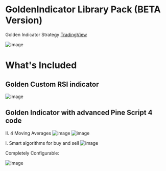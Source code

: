 # GoldenIndicator  Library Pack (BETA Version)
Golden Indicator Strategy [TradingView](https://www.tradingview.com)

![image](https://user-images.githubusercontent.com/20374208/134475324-f569e1df-7885-4062-af0a-3be8451e962f.png)

# What's Included 

## Golden Custom RSI indicator 

![image](https://user-images.githubusercontent.com/20374208/159183800-520b5e63-9824-4460-b8c9-3990e2a85dbc.png)


## Golden Indicator with advanced Pine Script 4 code 

II.   4 Moving Averages
![image](https://user-images.githubusercontent.com/20374208/109058449-af937200-76eb-11eb-8311-46bc92f09408.png)
![image](https://user-images.githubusercontent.com/20374208/109058989-5d9f1c00-76ec-11eb-9633-72a4fc869337.png)


I.  Smart algorithms for buy and sell
![image](https://user-images.githubusercontent.com/20374208/107660471-fc5d5e80-6c90-11eb-960a-e6603eb6d335.png)

Completely Configurable:

![image](https://user-images.githubusercontent.com/20374208/111761298-6bd5f780-88a8-11eb-9aa1-e59b06445f85.png)
 
  
